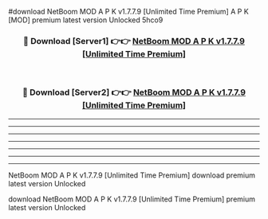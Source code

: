 #download NetBoom MOD A P K v1.7.7.9 [Unlimited Time Premium]  A P K [MOD] premium latest version Unlocked 5hco9 



<div align="center">
<h3>🔴 Download [Server1] 👉👉 <a href="https://apkdownload2.web.app/">NetBoom MOD A P K v1.7.7.9 [Unlimited Time Premium] </a></h3><br>

<h3>🔴 Download [Server2] 👉👉 <a href="https://apkdownload2.web.app/">NetBoom MOD A P K v1.7.7.9 [Unlimited Time Premium] </a></h3>
</div>





----------------------------------------------------------

----------------------------------------------------------

----------------------------------------------------------

----------------------------------------------------------

----------------------------------------------------------

----------------------------------------------------------

----------------------------------------------------------

NetBoom MOD A P K v1.7.7.9 [Unlimited Time Premium]  download premium latest version Unlocked

download NetBoom MOD A P K v1.7.7.9 [Unlimited Time Premium]  premium latest version Unlocked
